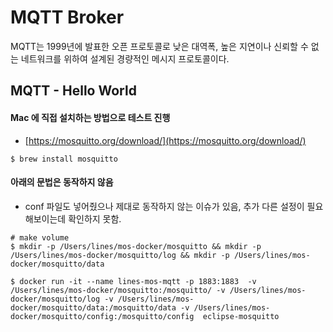 # MQTT Broker  

MQTT는 1999년에 발표한 오픈 프로토콜로 낮은 대역폭, 높은 지연이나 신뢰할 수 없는 네트워크를 위하여 설계된 경량적인 메시지 프로토콜이다. 

## MQTT - Hello World 

#### Mac 에 직접 설치하는 방법으로 테스트 진행 

- [https://mosquitto.org/download/](https://mosquitto.org/download/)

```shell
$ brew install mosquitto
```


#### 아래의 문법은 동작하지 않음

- conf 파일도 넣어줬으나 제대로 동작하지 않는 이슈가 있음, 추가 다른 설정이 필요해보이는데 확인하지 못함. 

```shell
# make volume 
$ mkdir -p /Users/lines/mos-docker/mosquitto && mkdir -p /Users/lines/mos-docker/mosquitto/log && mkdir -p /Users/lines/mos-docker/mosquitto/data

$ docker run -it --name lines-mos-mqtt -p 1883:1883  -v /Users/lines/mos-docker/mosquitto:/mosquitto/ -v /Users/lines/mos-docker/mosquitto/log -v /Users/lines/mos-docker/mosquitto/data:/mosquitto/data -v /Users/lines/mos-docker/mosquitto/config:/mosquitto/config  eclipse-mosquitto
```